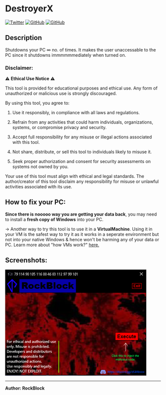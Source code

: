 # DestroyerX
<a href='https://twitter.com/OrbitX_Space?t=jEPMn_Dx5wny0qKDew298Q&s=08' target="_blank"><img alt='Twitter' src='https://img.shields.io/badge/OrbitX.Space-100000?style=flat&logo=Twitter&logoColor=white&labelColor=08a4f6&color=2f3136'/></a>
<a href='' target="_blank"><img alt='GitHub' src='https://img.shields.io/badge/GitHub-Passing-100000?style=flat&logo=GitHub&logoColor=white&labelColor=2b3838&color=2aae48'/></a>
<a href='' target="_blank"><img alt='GitHub' src='https://img.shields.io/badge/License-GNU-100000?style=flat&logo=GitHub&logoColor=white&labelColor=2b3838&color=c7ba00'/></a>

## Description
Shutdowns your PC ∞ no. of times. It makes the user unaccessable to the PC since it shutdowns immmmmmediately when turned on.

### Disclaimer:

⚠️ **Ethical Use Notice** ⚠️

This tool is provided for educational purposes and ethical use. Any form of unauthorized or malicious use is strongly discouraged.

By using this tool, you agree to:

1. Use it responsibly, in compliance with all laws and regulations.

2. Refrain from any activities that could harm individuals, organizations, systems, or compromise privacy and security.

3. Accept full responsibility for any misuse or illegal actions associated with this tool.

4. Not share, distribute, or sell this tool to individuals likely to misuse it.

5. Seek proper authorization and consent for security assessments on systems not owned by you.

Your use of this tool must align with ethical and legal standards. The author/creator of this tool disclaim any responsibility for misuse or unlawful activities associated with its use.

## How to fix your PC:

**Since there is nooooo way you are getting your data back**, you may need to install a **fresh copy of Windows** into your PC.

→ Another way to try this tool is to use it in a **VirtualMachine**. Using it in your VM is the safest way to try it as it works in a seperate environment but not into your native Windows & hence won't be harming any of your data or PC. Learn more about "how VMs work?" [here.](https://www.vmware.com/in/topics/glossary/content/virtual-machine.html#:~:text=How%20do%20virtual%20machines%20work,disk%20file%20and%20configuration%20file.)

## Screenshots:

![GUI](images/img1.png)
***

**Author: RockBlock**
